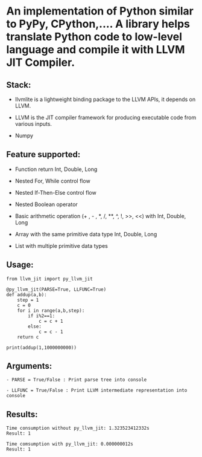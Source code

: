 # **An implementation of Python similar to PyPy, CPython,.... A library helps translate Python code to low-level language and compile it with LLVM JIT Compiler.**

## **Stack:**

- llvmlite is a lightweight binding package to the LLVM APIs, it depends on LLVM.

- LLVM is the JIT compiler framework for producing executable code from various inputs.

- Numpy 

## **Feature supported:**

- Function return Int, Double, Long

- Nested For, While control flow

- Nested If-Then-Else control flow

- Nested Boolean operator

- Basic arithmetic operation (+ , - , *, /, **, ^, !, >>, <<) with Int, Double, Long

- Array with the same primitive data type Int, Double, Long

- List with multiple primitive data types

## **Usage:**

```
from llvm_jit import py_llvm_jit

@py_llvm_jit(PARSE=True, LLFUNC=True)
def addup(a,b):
    step = 1
    c = 0
    for i in range(a,b,step):
        if i%2==1:
            c = c + 1
        else:
            c = c - 1 
    return c
    
print(addup(1,1000000000))
```

## **Arguments:**

```
- PARSE = True/False : Print parse tree into console

- LLFUNC = True/False : Print LLVM intermediate representation into console

```

## **Results:**

```
Time consumption without py_llvm_jit: 1.323523412332s
Result: 1

Time comsumption with py_llvm_jit: 0.000000012s
Result: 1
```
